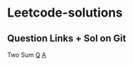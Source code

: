 # Leetcode-solutions

## Question Links + Sol on Git

Two Sum
[Q](https://leetcode.com/problems/two-sum/)
[A](https://github.com/Aryan-Gupta2003/Leetcode-solutions/blob/main/two_sum.cpp)
